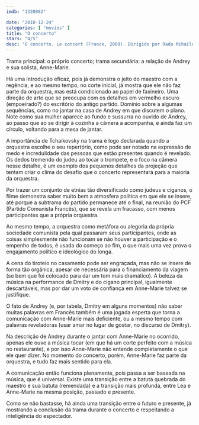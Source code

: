 ```yaml
---
imdb: "1320082"

date: "2010-12-24"
categories: [ "movies" ]
title: "O concerto"
stars: "4/5"
desc: "O concerto. Le concert (France, 2009). Dirigido por Radu Mihaileanu. Escrito por Radu Mihaileanu, Alain-Michel Blanc, Matthew Robbins, Radu Mihaileanu, Héctor Cabello Reyes, Thierry Degrandi. Com Aleksey Guskov, Dmitriy Nazarov, Mélanie Laurent, François Berléand, Miou-Miou, Valeriy Barinov, Lionel Abelanski, Laurent Bateau, Vlad Ivanov."
---
```

Trama principal: o próprio concerto; trama secundária: a relação de Andrey e sua solista, Anne-Marie.

Há uma introdução eficaz, pois já demonstra o jeito do maestro com a regência, e ao mesmo tempo, no corte inicial, já mostra que ele não faz parte da orquestra, mas está condicionado ao papel de faxineiro. Uma direção de arte que se preocupa com os detalhes em vermelho escuro (empoeirado?) do escritório do antigo partido. Domínio sobre a algumas sequências, como no jantar na casa de Andrey em que discutem o plano. Note como sua mulher aparece ao fundo e sussurra no ouvido de Andrey, ao passo que ao se dirigir à cozinha a câmera a acompanha, e ainda faz um círculo, voltando para a mesa de jantar.

A importância de Tchaikovsky na trama é logo declarada quando a orquestra escolhe o seu repertório, como pode ser notado na expressão de medo e incredulidade das pessoas que estão presentes quando é revelado. Os dedos tremendo do judeu ao tocar o trompete, e o foco na câmera nesse detalhe, é um exemplo dos pequenos detalhes da projeção que tentam criar o clima do desafio que o concerto representará para a maioria da orquestra.

Por trazer um conjunto de etnias tão diversificado como judeus e ciganos, o filme demonstra saber muito bem a atmosfera política em que ele se insere, até porque a subtrama do partido permanece até o final, na reunião do PCF (Partido Comunista Francês), que se revela um fracasso, com menos participantes que a própria orquestra.

Ao mesmo tempo, a orquestra como metáfora ou alegoria da própria sociedade comunista pela qual passaram seus participantes, onde as coisas simplesmente não funcionam se não houver a participação e o empenho de todos, é usada do começo ao fim, o que mais uma vez prova o engajamento político e ideológico do longa.

A cena do tiroteio no casamento pode ser engraçada, mas não se insere de forma tão orgânica, apesar de necessária para o financiamento da viagem (se bem que foi colocado para dar um tom mais dramático). A beleza da música na performance de Dmitry e do cigano principal, igualmente descartáveis, mas por dar um voto de confiança em Anne-Marie talvez se justifique.

O fato de Andrey (e, por tabela, Dmitry em alguns momentos) não saber muitas palavras em Francês também é uma jogada esperta que torna a comunicação com Anne-Marie mais deficiente, ou a mesmo tempo com palavras reveladoras (usar amar no lugar de gostar, no discurso de Dmitry).

Na descrição de Andrey durante o jantar com Anne-Marie no ocorrido, apenas ele ouve a música tocar (em que há um corte perfeito com a música no restaurante), e por isso Anne-Marie não entende completamente o que ele quer dizer. No momento do concerto, porém, Anne-Marie faz parte da orquestra, e tudo faz mais sentido para ela.

A comunicação então funciona plenamente, pois passa a ser baseada na música, que é universal. Existe uma transição entre a batuta quebrada do maestro e sua batuta (remendada) e a transição mais profunda, entre Lea e Anne-Marie na mesma posição, passado e presente.

Como se não bastasse, há ainda uma transição entre o futuro e presente, já mostrando a conclusão da trama durante o concerto e respeitando a inteligência do espectador.
